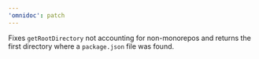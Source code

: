 ```yaml
---
'omnidoc': patch
---
```


Fixes `getRootDirectory` not accounting for non-monorepos and returns the first directory where a `package.json` file was found.
